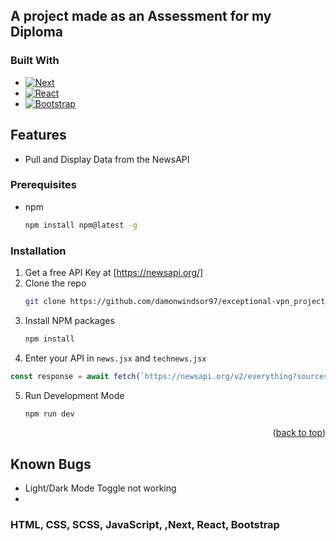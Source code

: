 
## A project made as an Assessment for my Diploma
### Built With

* [![Next][Next.js]][Next-url]
* [![React][React.js]][React-url]
* [![Bootstrap][Bootstrap.com]][Bootstrap-url]

## Features

* Pull and Display Data from the NewsAPI




### Prerequisites

* npm
  ```sh
  npm install npm@latest -g
  ```
  
### Installation

1. Get a free API Key at [https://newsapi.org/]
2. Clone the repo
   ```sh
   git clone https://github.com/damonwindsor97/exceptional-vpn_project.git
   ```
3. Install NPM packages
   ```sh
   npm install
   ```
4.  Enter your API in `news.jsx` and `technews.jsx`
   ```js
 const response = await fetch(`https://newsapi.org/v2/everything?sources=techradar&pageSize=4&apiKey={YOUR_API_KEY_HERE}`);
   ```
5. Run Development Mode
   ```sh
   npm run dev
   ```

<p align="right">(<a href="#readme-top">back to top</a>)</p>


## Known Bugs

* Light/Dark Mode Toggle not working
* 


### HTML, CSS, SCSS, JavaScript, ,Next, React, Bootstrap




[React.js]: https://img.shields.io/badge/React-20232A?style=for-the-badge&logo=react&logoColor=61DAFB
[React-url]: https://reactjs.org/
[Bootstrap.com]: https://img.shields.io/badge/Bootstrap-563D7C?style=for-the-badge&logo=bootstrap&logoColor=white
[Bootstrap-url]: https://getbootstrap.com
[Next.js]: https://img.shields.io/badge/next.js-000000?style=for-the-badge&logo=nextdotjs&logoColor=white
[Next-url]: https://nextjs.org/
